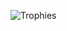 ![Trophies](https://github-profile-trophy.vercel.app/?username=Kingbryden&theme=onestar&title=Stars,Followers,Commits,Repositories)
